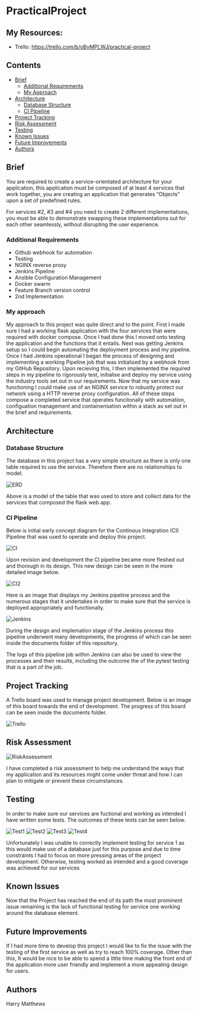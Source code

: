 # PracticalProject

## My Resources:
* Trello: https://trello.com/b/oBvMPLWJ/practical-project

## Contents
* [Brief](#brief)
   * [Additional Requirements](#additional-requirements)
   * [My Approach](#my-approach)
* [Architecture](#architecture)
   * [Database Structure](#database-structure)
   * [CI Pipeline](#ci-pipeline)
* [Project Tracking](#project-tracking)
* [Risk Assessment](#risk-assessment)
* [Testing](#testing)
* [Known Issues](#known-issues)
* [Future Improvements](#future-improvements)
* [Authors](#authors)

## Brief

You are required to create a service-orientated architecture for your application, this application must be composed of at least 4 services that work together, you are creating an application that generates “Objects” upon a set of predefined rules.

For services #2, #3 and #4 you need to create 2 different implementations, you must be able to demonstrate swapping these implementations out for each other seamlessly, without disrupting the user experience.

### Additional Requirements

* Github webhook for automation
* Testing
* NGINX reverse proxy
* Jenkins Pipeline
* Ansible Configuration Management
* Docker swarm
* Feature Branch version control
* 2nd Implementation

### My approach

My approach to this project was quite direct and to the point. First I made sure I had a working flask application with the four services that were required with docker compose. Once I had done this I moved onto testing the application and the functions that it entails. Next was getting Jenkins setup so I could begin automating the deployment process and my pipeline. Once I had Jenkins operational I began the process of designing and implementing a working Pipeline job that was initialised by a webhook from my GitHub Repository. Upon recieving this, I then implemented the required steps in my pipeline to rigorously test, initialise and deploy my service using the industry tools set out in our requirements. Now that my service was functioning I could make use of an NGINX service to robustly protect our network using a HTTP reverse proxy configuration. All of these steps compose a completed service that operates funcitonally with automation, configuation management and containerisation within a stack as set out in the brief and requirements.

## Architecture

### Database Structure

The database in this project has a very simple structure as there is only one table required to use the service. Therefore there are no relationships to model.

![ERD][erd]

Above is a model of the table that was used to store and collect data for the services that composed the flask web app.

### CI Pipeline

Below is initial early concept diagram for the Continous Integration (CI) Pipeline that was used to operate and deploy this project.

![CI][ci]

Upon revision and development the CI pipeline became more fleshed out and thorough in its design. This new design can be seen in the more detailed image below.

![CI2][ci2]

Here is an image that displays my Jenkins pipeline process and the numerous stages that it undertakes in order to make sure that the service is deployed appropriately and functionally.

![Jenkins][jenkins]

During the design and implemation stage of the Jenkins process this pipeline underwent many developments, the progress of which can be seen inside the documents folder of this repository.

The logs of this pipeline job within Jenkins can also be used to view the processes and their results, including the outcome the of the pytest testing that is a part of the job.

## Project Tracking

A Trello board was used to manage project development. Below is an image of this board towards the end of development. The progress of this board can be seen inside the documents folder.

![Trello][trello]

## Risk Assessment


![RiskAssessment][riskassessment]

I have completed a risk assessment to help me understand the ways that my application and its resources might come under threat and how I can plan to mitigate or prevent these circumstances.

## Testing

In order to make sure our services are fuctional and working as intended I have written some tests. The outcomes of these tests can be seen below.

![Test1][test1]
![Test2][test2]
![Test3][test3]
![Test4][test4]

Unfortunately I was unable to correctly implement testing for service 1 as this would make use of a database just for this purpose and due to time constraints I had to focus on more pressing areas of the project development. Otherwise, testing worked as intended and a good coverage was achieved for our services

## Known Issues

Now that the Project has reached the end of its path the most prominent issue remaining is the lack of functional testing for service one working around the database element.

## Future Improvements

If I had more time to develop this project I would like to fix the issue with the testing of the first service as well as try to reach 100% coverage. Other than this, It would be nice to be able to spend a little time making the front end of the application more user friendly and implement a more appealing design for users.

## Authors

Harry Matthews

[test1]: https://github.com/HMatthewsQA/PracticalProject/blob/development/Documents/Testing/app1cov.png?raw=true "app1 coverage"
[test2]: https://github.com/HMatthewsQA/PracticalProject/blob/development/Documents/Testing/app2cov.png?raw=true "app2 coverage"
[test3]: https://github.com/HMatthewsQA/PracticalProject/blob/development/Documents/Testing/app3cov.png?raw=true "app3 coverage"
[test4]: https://github.com/HMatthewsQA/PracticalProject/blob/development/Documents/Testing/app4cov.png?raw=true "app4 coverage"
[riskassessment]: https://github.com/HMatthewsQA/PracticalProject/blob/development/Documents/RiskAssessment.png?raw=true "Risk Assessment"
[erd]: https://github.com/HMatthewsQA/PracticalProject/blob/development/Documents/ERD/PPerd.png?raw=true "ERD"
[trello]: https://github.com/HMatthewsQA/PracticalProject/blob/development/Documents/Trello/Trello3.png?raw=true "Trello Board"
[jenkins]:https://github.com/HMatthewsQA/PracticalProject/blob/development/Documents/Jenkins/JenkinsPipeline3.png?raw=true "Jenkins Pipeline"
[ci]: https://github.com/HMatthewsQA/PracticalProject/blob/development/Documents/CIPipeline.png?raw=true "CI Pipeline"
[ci2]: https://github.com/HMatthewsQA/PracticalProject/blob/development/Documents/CIPipeline2.png?raw=true "CI Pipeline"